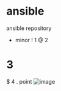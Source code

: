 # ansible
ansible repository

- minor
! 1
@ 2
# 3
$ 4
. point 
![image](https://user-images.githubusercontent.com/98098974/161463809-c9e341a8-bf27-4e61-8200-495438f8b51a.png)
